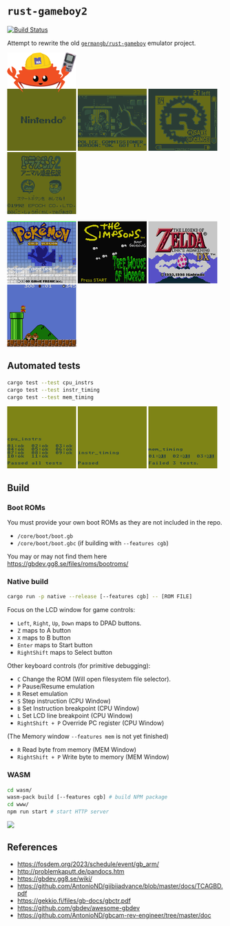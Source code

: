 # `rust-gameboy2`

[![Build Status](https://travis-ci.org/germangb/rust-gameboy2.svg?branch=main)](https://travis-ci.org/germangb/rust-gameboy2)

Attempt to rewrite the old [`germangb/rust-gameboy`] emulator project.

[`germangb/rust-gameboy`]: https://github.com/germangb/rust-gameboy

![](assets/ferris.png)
![](assets/batman.png)
![](assets/camera.png)
![](assets/doraemon.png)

![](assets/gold_cgb.png)
![](assets/simpsons.png)
![](assets/zelda_cgb.png)
![](assets/mario_deluxe.png)

## Automated tests

```bash
cargo test --test cpu_instrs
cargo test --test instr_timing
cargo test --test mem_timing
```

![](assets/cpu_instrs.png)
![](assets/instr_timing.png)
![](assets/mem_timing.png)

## Build

### Boot ROMs

You must provide your own boot ROMs as they are not included in the repo.

- `/core/boot/boot.gb`
- `/core/boot/boot.gbc` (if building with `--features cgb`)

You may or may not find them here https://gbdev.gg8.se/files/roms/bootroms/

### Native build

```bash
cargo run -p native --release [--features cgb] -- [ROM FILE]
```

Focus on the LCD window for game controls:

- `Left`, `Right`, `Up`, `Down` maps to DPAD buttons.
- `Z` maps to A button
- `X` maps to B button
- `Enter` maps to Start button
- `RightShift` maps to Select button

Other keyboard controls (for primitive debugging):

- `C` Change the ROM (Will open filesystem file selector).
- `P` Pause/Resume emulation
- `R` Reset emulation
- `S` Step instruction (CPU Window)
- `B` Set Instruction breakpoint (CPU Window)
- `L` Set LCD line breakpoint (CPU Window)
- `RightShift + P` Override PC register (CPU Window)

(The Memory window `--features mem` is not yet finished)

- `R` Read byte from memory (MEM Window)
- `RightShift + P` Write byte to memory (MEM Window)

### WASM

```bash
cd wasm/
wasm-pack build [--features cgb] # build NPM package
cd www/
npm run start # start HTTP server
```

![](assets/wasm.png)

## References

- https://fosdem.org/2023/schedule/event/gb_arm/
- http://problemkaputt.de/pandocs.htm
- https://gbdev.gg8.se/wiki/
- https://github.com/AntonioND/giibiiadvance/blob/master/docs/TCAGBD.pdf
- https://gekkio.fi/files/gb-docs/gbctr.pdf
- https://github.com/gbdev/awesome-gbdev
- https://github.com/AntonioND/gbcam-rev-engineer/tree/master/doc
